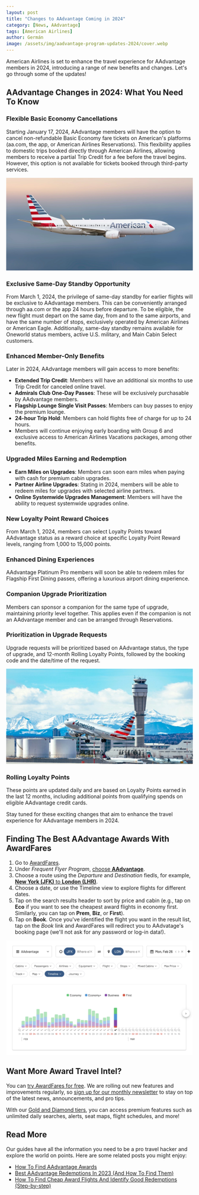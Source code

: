 ```yaml
---
layout: post
title: "Changes to AAdvantage Coming in 2024"
category: [News, AAdvantage]
tags: [American Airlines]
author: Germán
image: /assets/img/aadvantage-program-updates-2024/cover.webp
---
```


American Airlines is set to enhance the travel experience for AAdvantage members in 2024, introducing a range of new benefits and changes. Let's go through some of the updates!

## AAdvantage Changes in 2024: What You Need To Know

### Flexible Basic Economy Cancellations

Starting January 17, 2024, AAdvantage members will have the option to cancel non-refundable Basic Economy fare tickets on American's platforms (aa.com, the app, or American Airlines Reservations). This flexibility applies to domestic trips booked directly through American Airlines, allowing members to receive a partial Trip Credit for a fee before the travel begins. However, this option is not available for tickets booked through third-party services.

<img src="../assets/img/aadvantage-program-updates-2024/aa-stock-1.webp" alt="AAdvantage Program Updates in 2024." class="noborder"/>

### Exclusive Same-Day Standby Opportunity

From March 1, 2024, the privilege of same-day standby for earlier flights will be exclusive to AAdvantage members. This can be conveniently arranged through aa.com or the app 24 hours before departure. To be eligible, the new flight must depart on the same day, from and to the same airports, and have the same number of stops, exclusively operated by American Airlines or American Eagle. Additionally, same-day standby remains available for Oneworld status members, active U.S. military, and Main Cabin Select customers.

### Enhanced Member-Only Benefits

Later in 2024, AAdvantage members will gain access to more benefits:

- **Extended Trip Credit**: Members will have an additional six months to use Trip Credit for canceled online travel.
- **Admirals Club One-Day Passes**: These will be exclusively purchasable by AAdvantage members.
- **Flagship Lounge Single Visit Passes**: Members can buy passes to enjoy the premium lounge.
- **24-hour Trip Hold**: Members can hold flights free of charge for up to 24 hours.
- Members will continue enjoying early boarding with Group 6 and exclusive access to American Airlines Vacations packages, among other benefits.

### Upgraded Miles Earning and Redemption

- **Earn Miles on Upgrades**: Members can soon earn miles when paying with cash for premium cabin upgrades.
- **Partner Airline Upgrades**: Stating in 2024, members will be able to redeem miles for upgrades with selected airline partners.
- **Online Systemwide Upgrades Management**: Members will have the ability to request systemwide upgrades online.

### New Loyalty Point Reward Choices

From March 1, 2024, members can select Loyalty Points toward AAdvantage status as a reward choice at specific Loyalty Point Reward levels, ranging from 1,000 to 15,000 points.

### Enhanced Dining Experiences

AAdvantage Platinum Pro members will soon be able to redeem miles for Flagship First Dining passes, offering a luxurious airport dining experience.

### Companion Upgrade Prioritization

Members can sponsor a companion for the same type of upgrade, maintaining priority level together. This applies even if the companion is not an AAdvantage member and can be arranged through Reservations.

### Prioritization in Upgrade Requests

Upgrade requests will be prioritized based on AAdvantage status, the type of upgrade, and 12-month Rolling Loyalty Points, followed by the booking code and the date/time of the request.

<img src="../assets/img/aadvantage-program-updates-2024/aa-stock-2.webp" alt="AAdvantage Program Updates in 2024." class="noborder"/>

### Rolling Loyalty Points

These points are updated daily and are based on Loyalty Points earned in the last 12 months, including additional points from qualifying spends on eligible AAdvantage credit cards.

Stay tuned for these exciting changes that aim to enhance the travel experience for AAdvantage members in 2024.

## Finding The Best AAdvantage Awards With AwardFares

1. Go to [AwardFares](https://awardfares.com/signup).
2. Under *Frequent Flyer Program*, [choose **AAdvantage**](https://awardfares.com/search?..;z:aadvantage).
3. Choose a route using the *Departure* and *Destination* fiedls, for example, [**New York (JFK)** to **London (LHR)**](https://awardfares.com/search?JFK.area:LON.;z:aadvantage).
4. Choose a date, or use the Timeline view to explore flights for different dates.
5. Tap on the search results header to sort by price and cabin (e.g., tap on **Eco** if you want to see the cheapest award flights in economy first. Similarly, you can tap on **Prem**, **Biz**, or **First**).
6. Tap on **Book**. Once you've identified the flight you want in the result list, tap on the *Book* link and AwardFares will redirect you to AAdvatage's booking page (we'll not ask for any password or log-in data!).

<img src="../assets/img/aadvantage-program-updates-2024/aa-availability.webp" alt="AAdvantage Award Availbility January 2024." class="noborder"/>

## Want More Award Travel Intel?

You can [try AwardFares for free](https://awardfares.com/). We are rolling out new features and improvements regularly, so [sign up for our monthly newsletter](https://awardfares.com/newsletter) to stay on top of the latest news, announcements, and pro tips.

With our [Gold and Diamond tiers](https://awardfares.com/pricing), you can access premium features such as unlimited daily searches, alerts, seat maps, flight schedules, and more!

## Read More

Our guides have all the information you need to be a pro travel hacker and explore the world on points. Here are some related posts you might enjoy:

- [How To Find AAdvantage Awards](https://blog.awardfares.com/aadvantage-guide/)
- [Best AAdvantage Redemptions In 2023 (And How To Find Them)](https://blog.awardfares.com/aadvantage-best-redemptions-2023/)
- [How To Find Cheap Award Flights And Identify Good Redemptions (Step-by-step)](https://blog.awardfares.com/how-to-find-cheap-award-flights/)